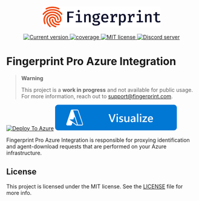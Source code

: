 <p align="center">
  <a href="https://fingerprint.com">
    <picture>
     <source media="(prefers-color-scheme: dark)" srcset="assets/logo_light.svg" />
     <source media="(prefers-color-scheme: light)" srcset="assets/logo_dark.svg" />
     <img src="assets/logo_dark.svg" alt="Fingerprint logo" width="312px" />
   </picture>
  </a>
<p align="center">
<a href="https://github.com/fingerprintjs/fingerprint-pro-azure-integration">
  <img src="https://img.shields.io/github/v/release/fingerprintjs/fingerprint-pro-azure-integration" alt="Current version">
</a>
<a href="https://fingerprintjs.github.io/fingerprint-pro-azure-integration">
  <img src="https://fingerprintjs.github.io/fingerprint-pro-azure-integration/badges.svg" alt="coverage">
</a>
<a href="https://opensource.org/licenses/MIT">
  <img src="https://img.shields.io/:license-mit-blue.svg" alt="MIT license">
</a>
<a href="https://discord.gg/39EpE2neBg">
  <img src="https://img.shields.io/discord/852099967190433792?style=logo&label=Discord&logo=Discord&logoColor=white" alt="Discord server">
</a>

# Fingerprint Pro Azure Integration

> **Warning**
> 
> This project is a **work in progress** and not available for public usage. For more information, reach out to [support@fingerprint.com](mailto:support@fingerprint.com).

[![Deploy To Azure](https://raw.githubusercontent.com/fingeprintjs/fingerprint-pro-azure-integration/main/assets/azure/deploytoazure.svg?sanitize=true)](https://portal.azure.com/#create/Microsoft.Template/uri/https%3A%2F%2Fraw.githubusercontent.com%2Ffingerprintjs%2Ffingerprint-pro-azure-integration%2Fmain%2Fazuredeploy.json)
[![Visualize](https://raw.githubusercontent.com/fingerprintjs/fingerprint-pro-azure-integration/main/assets/azure/visualizebutton.svg?sanitize=true)](http://armviz.io/#/?load=https%3A%2F%2Fraw.githubusercontent.com%2Ffingerprintjs%2Ffingerprint-pro-azure-integration%2Fmain%2Fazuredeploy.json)


Fingerprint Pro Azure Integration is responsible for proxying identification and agent-download requests that are performed on your Azure infrastructure.

## License
This project is licensed under the MIT license. See the [LICENSE](https://github.com/fingerprintjs/fingerprintjs-pro-azure-integration/blob/main/LICENSE) file for more info.
